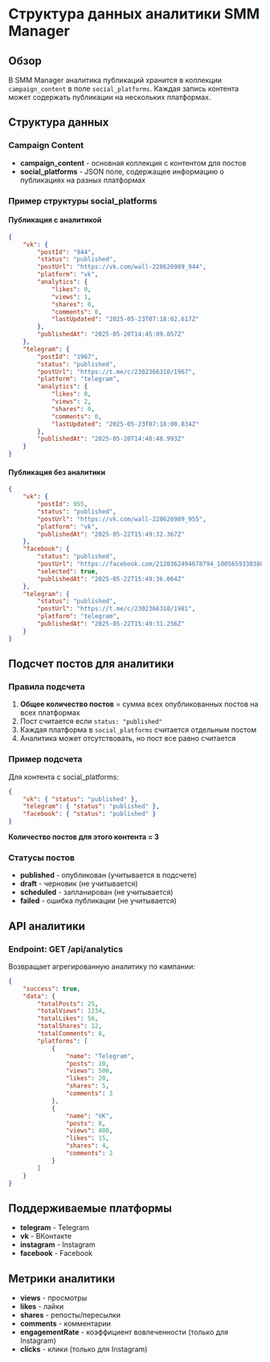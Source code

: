 # Структура данных аналитики SMM Manager

## Обзор
В SMM Manager аналитика публикаций хранится в коллекции `campaign_content` в поле `social_platforms`. Каждая запись контента может содержать публикации на нескольких платформах.

## Структура данных

### Campaign Content
- **campaign_content** - основная коллекция с контентом для постов
- **social_platforms** - JSON поле, содержащее информацию о публикациях на разных платформах

### Пример структуры social_platforms

#### Публикация с аналитикой
```json
{
    "vk": {
        "postId": "944",
        "status": "published",
        "postUrl": "https://vk.com/wall-228626989_944",
        "platform": "vk",
        "analytics": {
            "likes": 0,
            "views": 1,
            "shares": 0,
            "comments": 0,
            "lastUpdated": "2025-05-23T07:18:02.617Z"
        },
        "publishedAt": "2025-05-20T14:45:09.057Z"
    },
    "telegram": {
        "postId": "1967",
        "status": "published",
        "postUrl": "https://t.me/c/2302366310/1967",
        "platform": "telegram",
        "analytics": {
            "likes": 0,
            "views": 2,
            "shares": 0,
            "comments": 0,
            "lastUpdated": "2025-05-23T07:18:00.834Z"
        },
        "publishedAt": "2025-05-20T14:40:48.993Z"
    }
}
```

#### Публикация без аналитики
```json
{
    "vk": {
        "postId": 955,
        "status": "published",
        "postUrl": "https://vk.com/wall-228626989_955",
        "platform": "vk",
        "publishedAt": "2025-05-22T15:49:32.367Z"
    },
    "facebook": {
        "status": "published",
        "postUrl": "https://facebook.com/2120362494678794_1005659338388027",
        "selected": true,
        "publishedAt": "2025-05-22T15:49:36.064Z"
    },
    "telegram": {
        "status": "published",
        "postUrl": "https://t.me/c/2302366310/1981",
        "platform": "telegram",
        "publishedAt": "2025-05-22T15:49:31.256Z"
    }
}
```

## Подсчет постов для аналитики

### Правила подсчета
1. **Общее количество постов** = сумма всех опубликованных постов на всех платформах
2. Пост считается если `status: "published"`
3. Каждая платформа в `social_platforms` считается отдельным постом
4. Аналитика может отсутствовать, но пост все равно считается

### Пример подсчета
Для контента с social_platforms:
```json
{
    "vk": { "status": "published" },
    "telegram": { "status": "published" },
    "facebook": { "status": "published" }
}
```
**Количество постов для этого контента = 3**

### Статусы постов
- **published** - опубликован (учитывается в подсчете)
- **draft** - черновик (не учитывается)
- **scheduled** - запланирован (не учитывается)
- **failed** - ошибка публикации (не учитывается)

## API аналитики

### Endpoint: GET /api/analytics
Возвращает агрегированную аналитику по кампании:

```json
{
    "success": true,
    "data": {
        "totalPosts": 25,
        "totalViews": 1234,
        "totalLikes": 56,
        "totalShares": 12,
        "totalComments": 8,
        "platforms": [
            {
                "name": "Telegram",
                "posts": 10,
                "views": 500,
                "likes": 20,
                "shares": 5,
                "comments": 3
            },
            {
                "name": "VK",
                "posts": 8,
                "views": 400,
                "likes": 15,
                "shares": 4,
                "comments": 2
            }
        ]
    }
}
```

## Поддерживаемые платформы
- **telegram** - Telegram
- **vk** - ВКонтакте
- **instagram** - Instagram
- **facebook** - Facebook

## Метрики аналитики
- **views** - просмотры
- **likes** - лайки
- **shares** - репосты/пересылки
- **comments** - комментарии
- **engagementRate** - коэффициент вовлеченности (только для Instagram)
- **clicks** - клики (только для Instagram)